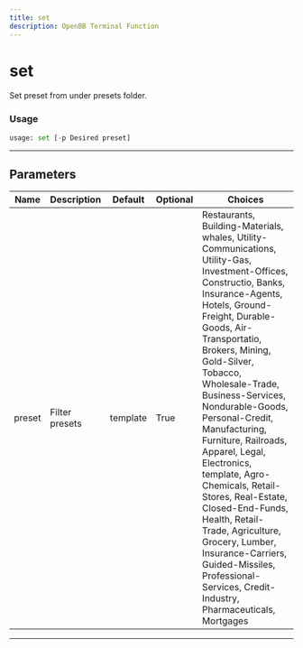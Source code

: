 ```yaml
---
title: set
description: OpenBB Terminal Function
---
```


# set

Set preset from under presets folder.

### Usage

```python
usage: set [-p Desired preset]
```

---

## Parameters

| Name | Description | Default | Optional | Choices |
| ---- | ----------- | ------- | -------- | ------- |
| preset | Filter presets | template | True | Restaurants, Building-Materials, whales, Utility-Communications, Utility-Gas, Investment-Offices, Constructio, Banks, Insurance-Agents, Hotels, Ground-Freight, Durable-Goods, Air-Transportatio, Brokers, Mining, Gold-Silver, Tobacco, Wholesale-Trade, Business-Services, Nondurable-Goods, Personal-Credit, Manufacturing, Furniture, Railroads, Apparel, Legal, Electronics, template, Agro-Chemicals, Retail-Stores, Real-Estate, Closed-End-Funds, Health, Retail-Trade, Agriculture, Grocery, Lumber, Insurance-Carriers, Guided-Missiles, Professional-Services, Credit-Industry, Pharmaceuticals, Mortgages |
---

